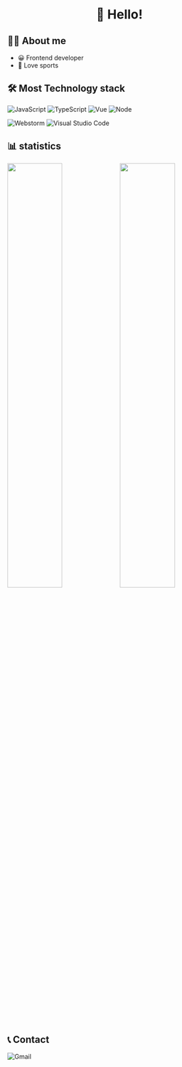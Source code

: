 <h1 align="center">👋 Hello!</h1>

## 👨‍🎓 About me

- 😀 Frontend developer
- 💪 Love sports

## 🛠 Most Technology stack

![JavaScript](https://img.shields.io/badge/-JavaScript-black?style=flat-square&logo=javascript)
![TypeScript](https://img.shields.io/badge/-TypeScript-333333?style=flat&logo=typescript)
![Vue](https://img.shields.io/badge/-Vue-333333?style=flat&logo=vue.js)
![Node](https://img.shields.io/badge/-Node-333333?style=flat&logo=node.js)

![Webstorm](https://img.shields.io/badge/-Webstorm-333333?style=flat&logo=webstorm)
![Visual Studio Code](https://img.shields.io/badge/-Visual%20Studio%20Code-333333?style=flat&logo=visual-studio-code&logoColor=007ACC)

## 📊 statistics

<p>
  <img align="center" width="49.5%" src="https://github-readme-stats.vercel.app/api?username=hangboss1761&show_icons=true&count_private=true&theme=buefy" />
  <img align="center" width="49.5%" src="https://github-readme-stats.vercel.app/api/top-langs/?username=hangboss1761&layout=compact&hide=html,vue,shell"/>
</p> 

## 📞 Contact

![Gmail](https://img.shields.io/badge/-hangboss97@gmail.com-333333?style=flat&logo=Gmail)
